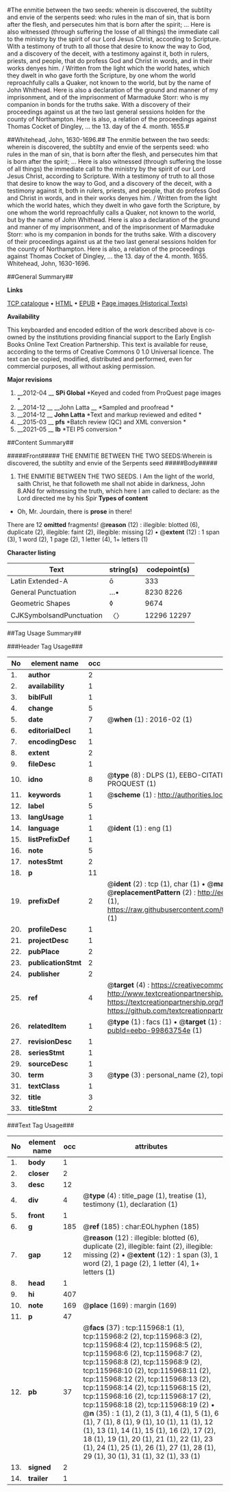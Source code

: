 #The enmitie between the two seeds: wherein is discovered, the subtilty and envie of the serpents seed: who rules in the man of sin, that is born after the flesh, and persecutes him that is born after the spirit; ... Here is also witnessed (through suffering the losse of all things) the immediate call to the ministry by the spirit of our Lord Jesus Christ, according to Scripture. With a testimony of truth to all those that desire to know the way to God, and a discovery of the deceit, with a testimony against it, both in rulers, priests, and people, that do profess God and Christ in words, and in their works denyes him. / Written from the light which the world hates, which they dwelt in who gave forth the Scripture, by one whom the world reproachfully calls a Quaker, not known to the world, but by the name of John Whithead. Here is also a declaration of the ground and manner of my imprisonment, and of the imprisonment of Marmaduke Storr: who is my companion in bonds for the truths sake. With a discovery of their proceedings against us at the two last general sessions holden for the county of Northampton. Here is also, a relation of the proceedings against Thomas Cocket of Dingley, ... the 13. day of the 4. month. 1655.#

##Whitehead, John, 1630-1696.##
The enmitie between the two seeds: wherein is discovered, the subtilty and envie of the serpents seed: who rules in the man of sin, that is born after the flesh, and persecutes him that is born after the spirit; ... Here is also witnessed (through suffering the losse of all things) the immediate call to the ministry by the spirit of our Lord Jesus Christ, according to Scripture. With a testimony of truth to all those that desire to know the way to God, and a discovery of the deceit, with a testimony against it, both in rulers, priests, and people, that do profess God and Christ in words, and in their works denyes him. / Written from the light which the world hates, which they dwelt in who gave forth the Scripture, by one whom the world reproachfully calls a Quaker, not known to the world, but by the name of John Whithead. Here is also a declaration of the ground and manner of my imprisonment, and of the imprisonment of Marmaduke Storr: who is my companion in bonds for the truths sake. With a discovery of their proceedings against us at the two last general sessions holden for the county of Northampton. Here is also, a relation of the proceedings against Thomas Cocket of Dingley, ... the 13. day of the 4. month. 1655.
Whitehead, John, 1630-1696.

##General Summary##

**Links**

[TCP catalogue](http://www.ota.ox.ac.uk/tcp/)  • 
[HTML](http://tei.it.ox.ac.uk/tcp/Texts-HTML/free/A96/A96407.html)  • 
[EPUB](http://tei.it.ox.ac.uk/tcp/Texts-EPUB/free/A96/A96407.epub) • 
[Page images (Historical Texts)](https://historicaltexts.jisc.ac.uk/eebo-99863754e)

**Availability**

This keyboarded and encoded edition of the work described above is co-owned by the
    institutions providing financial support to the Early English Books Online Text Creation
    Partnership. This text is available for reuse, according to the terms of  Creative Commons 0 1.0 Universal
    licence. The text can be copied, modified, distributed and performed, even for commercial
    purposes, all without asking permission.

**Major revisions**

1. __2012-04 __ __SPi Global__ *Keyed and coded from ProQuest page images *
1. __2014-12 __ __John Latta __ *Sampled and proofread *
1. __2014-12 __ __John Latta__ *Text and markup reviewed and edited *
1. __2015-03 __ __pfs__ *Batch review (QC) and XML conversion *
1. __2021-05 __ __lb__ *TEI P5 conversion *

##Content Summary##

#####Front#####
THE ENMITIE BETWEEN THE TWO SEEDS:Wherein is discovered, the subtilty and envie of the Serpents seed
#####Body#####

1. THE ENMITIE BETWEEN THE TWO SEEDS.
I Am the light of the world, saith Christ, he that followeth me shall not abide in darkness,
John 8.ANd for witnessing the truth, which here I am called to declare: as the Lord directed me by his Spir
**Types of content**

  * Oh, Mr. Jourdain, there is **prose** in there!

There are 12 **omitted** fragments! 
 @__reason__ (12) : illegible: blotted (6), duplicate (2), illegible: faint (2), illegible: missing (2)  •  @__extent__ (12) : 1 span (3), 1 word (2), 1 page (2), 1 letter (4), 1+ letters (1)

**Character listing**


|Text|string(s)|codepoint(s)|
|---|---|---|
|Latin Extended-A|ō|333|
|General Punctuation|…•|8230 8226|
|Geometric Shapes|◊|9674|
|CJKSymbolsandPunctuation|〈〉|12296 12297|

##Tag Usage Summary##

###Header Tag Usage###

|No|element name|occ|attributes|
|---|---|---|---|
|1.|__author__|2||
|2.|__availability__|1||
|3.|__biblFull__|1||
|4.|__change__|5||
|5.|__date__|7| @__when__ (1) : 2016-02 (1)|
|6.|__editorialDecl__|1||
|7.|__encodingDesc__|1||
|8.|__extent__|2||
|9.|__fileDesc__|1||
|10.|__idno__|8| @__type__ (8) : DLPS (1), EEBO-CITATION (1), VID (1), EEBO-PROQUEST (1), STC (3), PROQUEST (1)|
|11.|__keywords__|1| @__scheme__ (1) : http://authorities.loc.gov/ (1)|
|12.|__label__|5||
|13.|__langUsage__|1||
|14.|__language__|1| @__ident__ (1) : eng (1)|
|15.|__listPrefixDef__|1||
|16.|__note__|5||
|17.|__notesStmt__|2||
|18.|__p__|11||
|19.|__prefixDef__|2| @__ident__ (2) : tcp (1), char (1)  •  @__matchPattern__ (2) : ([0-9\-]+):([0-9IVX]+) (1), (.+) (1)  •  @__replacementPattern__ (2) : http://eebo.chadwyck.com/downloadtiff?vid=$1&page=$2 (1), https://raw.githubusercontent.com/textcreationpartnership/Texts/master/tcpchars.xml#$1 (1)|
|20.|__profileDesc__|1||
|21.|__projectDesc__|1||
|22.|__pubPlace__|2||
|23.|__publicationStmt__|2||
|24.|__publisher__|2||
|25.|__ref__|4| @__target__ (4) : https://creativecommons.org/publicdomain/zero/1.0/ (1), http://www.textcreationpartnership.org/docs/. (1), https://textcreationpartnership.org/faq/#faq05 (1), https://github.com/textcreationpartnership (1)|
|26.|__relatedItem__|1| @__type__ (1) : facs (1)  •  @__target__ (1) : https://data.historicaltexts.jisc.ac.uk/view?pubId=eebo-99863754e (1)|
|27.|__revisionDesc__|1||
|28.|__seriesStmt__|1||
|29.|__sourceDesc__|1||
|30.|__term__|3| @__type__ (3) : personal_name (2), topical_term (1)|
|31.|__textClass__|1||
|32.|__title__|3||
|33.|__titleStmt__|2||


###Text Tag Usage###

|No|element name|occ|attributes|
|---|---|---|---|
|1.|__body__|1||
|2.|__closer__|2||
|3.|__desc__|12||
|4.|__div__|4| @__type__ (4) : title_page (1), treatise (1), testimony (1), declaration (1)|
|5.|__front__|1||
|6.|__g__|185| @__ref__ (185) : char:EOLhyphen (185)|
|7.|__gap__|12| @__reason__ (12) : illegible: blotted (6), duplicate (2), illegible: faint (2), illegible: missing (2)  •  @__extent__ (12) : 1 span (3), 1 word (2), 1 page (2), 1 letter (4), 1+ letters (1)|
|8.|__head__|1||
|9.|__hi__|407||
|10.|__note__|169| @__place__ (169) : margin (169)|
|11.|__p__|47||
|12.|__pb__|37| @__facs__ (37) : tcp:115968:1 (1), tcp:115968:2 (2), tcp:115968:3 (2), tcp:115968:4 (2), tcp:115968:5 (2), tcp:115968:6 (2), tcp:115968:7 (2), tcp:115968:8 (2), tcp:115968:9 (2), tcp:115968:10 (2), tcp:115968:11 (2), tcp:115968:12 (2), tcp:115968:13 (2), tcp:115968:14 (2), tcp:115968:15 (2), tcp:115968:16 (2), tcp:115968:17 (2), tcp:115968:18 (2), tcp:115968:19 (2)  •  @__n__ (35) : 1 (1), 2 (1), 3 (1), 4 (1), 5 (1), 6 (1), 7 (1), 8 (1), 9 (1), 10 (1), 11 (1), 12 (1), 13 (1), 14 (1), 15 (1), 16 (2), 17 (2), 18 (1), 19 (1), 20 (1), 21 (1), 22 (1), 23 (1), 24 (1), 25 (1), 26 (1), 27 (1), 28 (1), 29 (1), 30 (1), 31 (1), 32 (1), 33 (1)|
|13.|__signed__|2||
|14.|__trailer__|1||

